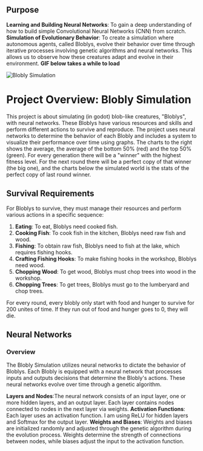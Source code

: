 ## Purpose

**Learning and Building Neural Networks**: To gain a deep understanding of how to build simple Convolutional Neural Networks (CNN) from scratch. 
**Simulation of Evolutionary Behavior**: To create a simulation where autonomous agents, called Bloblys, evolve their behavior over time through iterative processes involving genetic algorithms and neural networks. This allows us to observe how these creatures adapt and evolve in their environment. 
**GIF below takes a while to load**

![Blobly Simulation](images/simulation.gif)

# Project Overview: Blobly Simulation

This project is about simulating (in godot) blob-like creatures, "Bloblys", with neural networks. These Bloblys have various resources and skills and perform different actions to survive and reproduce. The project uses neural networks to determine the behavior of each Blobly and includes a system to visualize their performance over time using graphs.
The charts to the right shows the average, the average of the bottom 50% (red) and the top 50% (green).
For every generation there will be a "winner" with the highest fitness level. For the next round there will be a perfect copy of that winner (the big one), and the charts below the simulated world is the stats of the perfect copy of last round winner. 


## Survival Requirements

For Bloblys to survive, they must manage their resources and perform various actions in a specific sequence:

1. **Eating**: To eat, Bloblys need cooked fish.
2. **Cooking Fish**: To cook fish in the kitchen, Bloblys need raw fish and wood.
3. **Fishing**: To obtain raw fish, Bloblys need to fish at the lake, which requires fishing hooks.
4. **Crafting Fishing Hooks**: To make fishing hooks in the workshop, Bloblys need wood.
5. **Chopping Wood**: To get wood, Bloblys must chop trees into wood in the workshop.
6. **Chopping Trees**: To get trees, Bloblys must go to the lumberyard and chop trees.

For every round, every blobly only start with food and hunger to survive for 200 unites of time. If they run out of food and hunger goes to 0, they will die.


## Neural Networks

### Overview

The Blobly Simulation utilizes neural networks to dictate the behavior of Bloblys. Each Blobly is equipped with a neural network that processes inputs and outputs decisions that determine the Blobly's actions. These neural networks evolve over time through a genetic algorithm.


**Layers and Nodes**:The neural network consists of an input layer, one or more hidden layers, and an output layer. Each layer contains nodes connected to nodes in the next layer via weights.
**Activation Functions**: Each layer uses an activation function. I am using ReLU  for hidden layers and Softmax for the output layer.
**Weights and Biases**: Weights and biases are initialized randomly and adjusted through the genetic algorithm during the evolution process. Weights determine the strength of connections between nodes, while biases adjust the input to the activation function.
